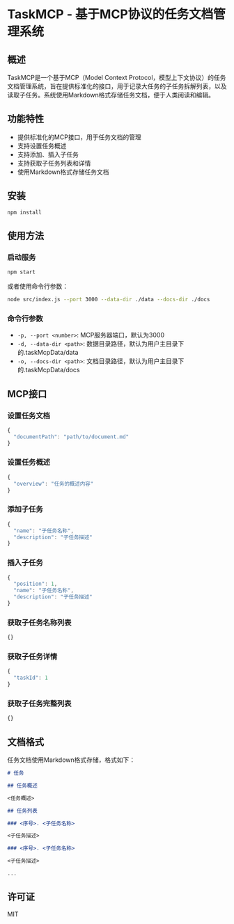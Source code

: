 # TaskMCP - 基于MCP协议的任务文档管理系统

## 概述

TaskMCP是一个基于MCP（Model Context Protocol，模型上下文协议）的任务文档管理系统，旨在提供标准化的接口，用于记录大任务的子任务拆解列表，以及读取子任务。系统使用Markdown格式存储任务文档，便于人类阅读和编辑。

## 功能特性

- 提供标准化的MCP接口，用于任务文档的管理
- 支持设置任务概述
- 支持添加、插入子任务
- 支持获取子任务列表和详情
- 使用Markdown格式存储任务文档

## 安装

```bash
npm install
```

## 使用方法

### 启动服务

```bash
npm start
```

或者使用命令行参数：

```bash
node src/index.js --port 3000 --data-dir ./data --docs-dir ./docs
```

### 命令行参数

- `-p, --port <number>`: MCP服务器端口，默认为3000
- `-d, --data-dir <path>`: 数据目录路径，默认为用户主目录下的.taskMcpData/data
- `-o, --docs-dir <path>`: 文档目录路径，默认为用户主目录下的.taskMcpData/docs

## MCP接口

### 设置任务文档

```javascript
{
  "documentPath": "path/to/document.md"
}
```

### 设置任务概述

```javascript
{
  "overview": "任务的概述内容"
}
```

### 添加子任务

```javascript
{
  "name": "子任务名称",
  "description": "子任务描述"
}
```

### 插入子任务

```javascript
{
  "position": 1,
  "name": "子任务名称",
  "description": "子任务描述"
}
```

### 获取子任务名称列表

```javascript
{}
```

### 获取子任务详情

```javascript
{
  "taskId": 1
}
```

### 获取子任务完整列表

```javascript
{}
```

## 文档格式

任务文档使用Markdown格式存储，格式如下：

```markdown
# 任务

## 任务概述

<任务概述>

## 任务列表

### <序号>. <子任务名称>

<子任务描述>

### <序号>. <子任务名称>

<子任务描述>

...
```

## 许可证

MIT